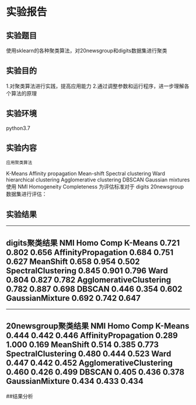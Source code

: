 # 实验报告

## 实验题目
使用sklearn的各种聚类算法，对20newsgroup和digits数据集进行聚类
## 实验目的
1.对聚类算法进行实践，提高应用能力
2.通过调整参数和运行程序，进一步理解各个算法的原理
## 实验环境
python3.7
## 实验内容
    应用聚类算法
K-Means
Affinity propagation
Mean-shift
Spectral clustering
Ward hierarchical clustering
Agglomerative clustering
DBSCAN
Gaussian mixtures
    使用
NMI
Homogeneity
Completeness
    为评估标准对于
digits
20newsgroup
    数据集进行评估：


## 实验结果
--------------------------------------------------
digits聚类结果
                         	NMI  	Homo 	Comp
K-Means                  	0.721	0.802	0.656
AffinityPropagation      	0.684	0.751	0.627
MeanShift                	0.658	0.954	0.502
SpectralClustering       	0.845	0.901	0.796
Ward                     	0.804	0.827	0.782
AgglomerativeClustering  	0.782	0.887	0.698
DBSCAN                   	0.446	0.354	0.602
GaussianMixture          	0.692	0.742	0.647
--------------------------------------------------

--------------------------------------------------
20newsgroup聚类结果
                    	NMI  	Homo 	Comp
K-Means             	0.444	0.442	0.446
AffinityPropagation 	0.289	1.000	0.169
MeanShift           	0.514	0.385	0.773
SpectralClustering  	0.480	0.444	0.523
Ward                	0.447	0.442	0.452
AgglomerativeClustering	0.460	0.426	0.499
DBSCAN              	0.405	0.436	0.378
GaussianMixture     	0.434	0.433	0.434
--------------------------------------------------
##结果分析
